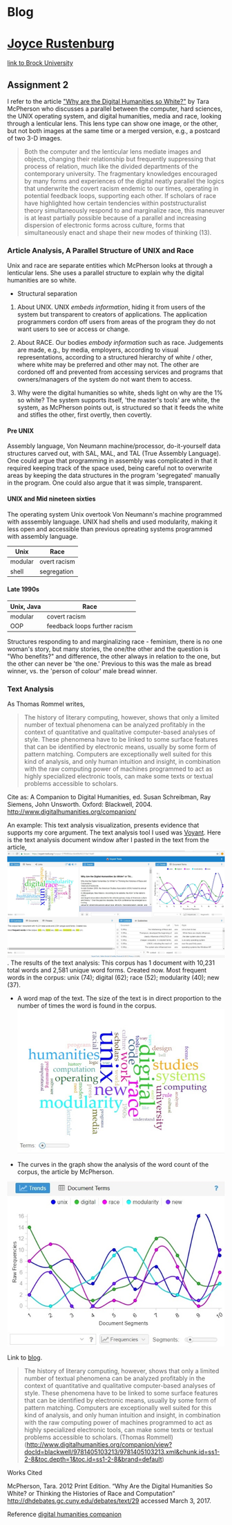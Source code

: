 #  Blog

# [Joyce Rustenburg](https://twitter.com/rustenburg_J)
[link to Brock University](https://brocku.ca/humanities/humanities-research/humanities-research/humanities-research-institute)

## Assignment 2

I refer to the article ["Why are the Digital Humanities so White?"](http://dhdebates.gc.cuny.edu/debates/text/29) by Tara McPherson who discusses a parallel between the computer, hard sciences, the UNIX operating system, and digital humanities, media and race, looking through a lenticular lens. This lens type can show one image, or the other, but not both images at the same time or a merged version, e.g., a postcard of two 3-D images. 

> Both the computer and the lenticular lens mediate images and objects, changing their relationship but frequently suppressing that process of relation, much like the divided departments of the contemporary university. The fragmentary knowledges encouraged by many forms and experiences of the digital neatly parallel the logics that underwrite the covert racism endemic to our times, operating in potential feedback loops, supporting each other. If scholars of race have highlighted how certain tendencies within poststructuralist theory simultaneously respond to and marginalize race, this maneuver is at least partially possible because of a parallel and increasing dispersion of electronic forms across culture, forms that simultaneously enact and shape their new modes of thinking (13).

### Article Analysis, A Parallel Structure of UNIX and Race

Unix and race are separate entities which McPherson looks at through a lenticular lens. She uses a parallel structure to explain why the digital humanities are so white. 

- Structural separation

1. About UNIX. UNIX _embeds information_, hiding it from users of the system but transparent to creators of applications. The application programmers cordon off users from areas of the program they do not want users to see or access or change.

2. About RACE. Our bodies _embody information_ such as race. Judgements are made, e.g., by media, employers, according to visual representations, according to a structured hierarchy of white / other, where white may be preferred and other may not. The other are cordoned off and prevented from accessing services and programs that owners/managers of the system do not want them to access. 

3. Why were the digital humanities so white, sheds light on why are the 1% so white? The system supports itself, 'the master's tools' are white, the system, as McPherson points out, is structured so that it feeds the white and stifles the other, first overtly, then covertly.


#### Pre UNIX

Assembly language, Von Neumann machine/processor, do-it-yourself data structures carved out, with SAL, MAL, and TAL (True Assembly Language). One could argue that programming in assembly was complicated in that it required keeping track of the space used, being careful not to overwrite areas by keeping the data structures in the program 'segregated' manually in the program. One could also argue that it was simple, transparent.

#### UNIX and Mid nineteen sixties

The operating system Unix overtook Von Neumann's machine programmed with asssembly language. UNIX had shells and used modularity, making it less open and accessible than previous opreating systems programmed with assembly language. 

  **Unix**   |        **Race**
  ------ | -----------------------------
  modular |  overt racism
  shell   |  segregation

#### Late 1990s


**Unix, Java** |       **Race**
------------ | --------------------------------
modular |  covert racism
OOP |  feedback loops further racism


Structures responding to and marginalizing race - feminism, there is no one woman's story, but many stories, the one/the other and the question is "Who benefits?" and difference, the other always in relation to the one, but the other can never be 'the one.' Previous to this was the male as bread winner, vs. the 'person of colour' male bread winner.



### Text Analysis

As Thomas Rommel writes, 
> The history of literary computing, however, shows that only a limited number of textual phenomena can be analyzed profitably in the context of quantitative and qualitative computer-based analyses of style. These phenomena have to be linked to some surface features that can be identified by electronic means, usually by some form of pattern matching. Computers are exceptionally well suited for this kind of analysis, and only human intuition and insight, in combination with the raw computing power of machines programmed to act as highly specialized electronic tools, can make some texts or textual problems accessible to scholars.

Cite as: A Companion to Digital Humanities, ed. Susan Schreibman, Ray Siemens, John Unsworth. Oxford: Blackwell, 2004. 
http://www.digitalhumanities.org/companion/

An example:
This text analysis visualization, presents evidence that supports my core argument. 
The text analysis tool I used was [Voyant](https://voyant-tools.org). Here is the text analysis document window after I pasted in the text from the article, 
![](images/Voyant-tools-corpus.jpg). The results of the text analysis: This corpus has 1 document with 10,231 total words and 2,581 unique word forms. Created now.
Most frequent words in the corpus: unix (74); digital (62); race (52); modularity (40); new (37).
- A word map of the text. The size of the text is in direct proportion to the number of times the word is found in the corpus.
![](images/words-voyant-tools.jpg)


- The curves in the graph show the analysis of the word count of the corpus, the article by McPherson.


![](/images/Voyant-tools-graph.png)



Link to [blog](https://rustenburgj.github.io/IASC-2P02/blog).

> The history of literary computing, however, shows that only a limited number of textual phenomena can be analyzed profitably in the context of quantitative and qualitative computer-based analyses of style. These phenomena have to be linked to some surface features that can be identified by electronic means, usually by some form of pattern matching. Computers are exceptionally well suited for this kind of analysis, and only human intuition and insight, in combination with the raw computing power of machines programmed to act as highly specialized electronic tools, can make some texts or textual problems accessible to scholars. (Thomas Rommell)  (http://www.digitalhumanities.org/companion/view?docId=blackwell/9781405103213/9781405103213.xml&chunk.id=ss1-2-8&toc.depth=1&toc.id=ss1-2-8&brand=default)


Works Cited



McPherson, Tara. 2012 Print Edition. “Why Are the Digital Humanities So White? or Thinking the Histories of Race and Computation”  http://dhdebates.gc.cuny.edu/debates/text/29 accessed March 3, 2017.




Reference
[digital humanities companion](http://www.digitalhumanities.org/companion/)
